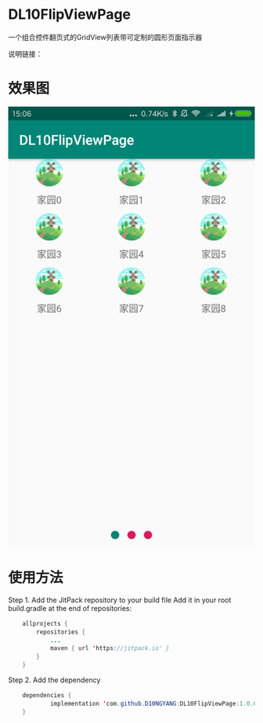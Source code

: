 # DL10FlipViewPage
一个组合控件翻页式的GridView列表带可定制的圆形页面指示器

说明链接：

# 效果图
![](img/demo.png)

# 使用方法

Step 1. Add the JitPack repository to your build file 
Add it in your root build.gradle at the end of repositories:
```java
	allprojects {
		repositories {
			...
			maven { url 'https://jitpack.io' }
		}
	}
```
Step 2. Add the dependency
```java
	dependencies {
	        implementation 'com.github.D10NGYANG:DL10FlipViewPage:1.0.0'
	}
```
